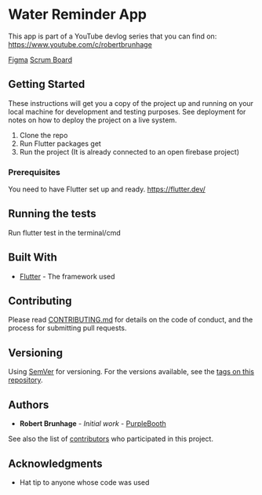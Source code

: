 # Water Reminder App

This app is part of a YouTube devlog series that you can find on: https://www.youtube.com/c/robertbrunhage

[Figma](https://www.figma.com/file/gcquKs6daV2Q61B5LXV6ZHzI/Water-reminding-app?node-id=0%3A1&viewport=751%2C283%2C0.3063705861568451)
[Scrum Board](https://github.com/RobertBrunhage/water_reminder_app_youtube/projects/1)

## Getting Started

These instructions will get you a copy of the project up and running on your local machine for development and testing purposes. See deployment for notes on how to deploy the project on a live system.

1. Clone the repo
2. Run Flutter packages get
3. Run the project (It is already connected to an open firebase project)

### Prerequisites

You need to have Flutter set up and ready.
https://flutter.dev/

## Running the tests

Run flutter test in the terminal/cmd

## Built With

* [Flutter](https://www.youtube.com/c/robertbrunhage) - The framework used

## Contributing

Please read [CONTRIBUTING.md](https://gist.github.com/PurpleBooth/b24679402957c63ec426) for details on the code of conduct, and the process for submitting pull requests.

## Versioning

Using [SemVer](http://semver.org/) for versioning. For the versions available, see the [tags on this repository](https://github.com/RobertBrunhage/water_reminder_app_youtube/tags). 

## Authors

* **Robert Brunhage** - *Initial work* - [PurpleBooth](https://github.com/RobertBrunhage)

See also the list of [contributors](https://github.com/RobertBrunhage/water_reminder_app_youtube/graphs/contributors) who participated in this project.


## Acknowledgments

* Hat tip to anyone whose code was used
